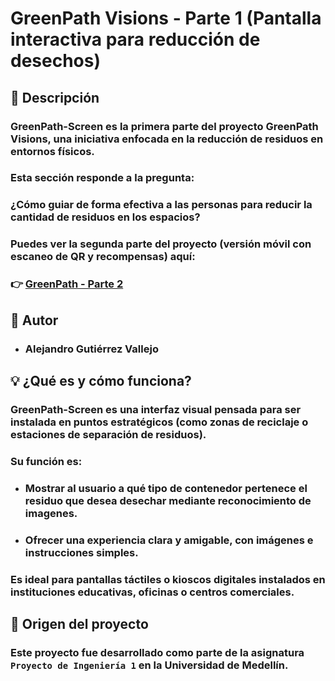 # **GreenPath Visions - Parte 1 (Pantalla interactiva para reducción de desechos)**

## 🌱 Descripción
### GreenPath-Screen es la primera parte del proyecto GreenPath Visions, una iniciativa enfocada en la reducción de residuos en entornos físicos.
### Esta sección responde a la pregunta:
### ¿Cómo guiar de forma efectiva a las personas para reducir la cantidad de residuos en los espacios?

### Puedes ver la segunda parte del proyecto (versión móvil con escaneo de QR y recompensas) aquí:
### 👉 [GreenPath - Parte 2](https://github.com/AGV48/GreenPath-User)

## 👤 Autor
* ### Alejandro Gutiérrez Vallejo

## 💡 ¿Qué es y cómo funciona?
### GreenPath-Screen es una interfaz visual pensada para ser instalada en puntos estratégicos (como zonas de reciclaje o estaciones de separación de residuos).
### Su función es:

* ### Mostrar al usuario a qué tipo de contenedor pertenece el residuo que desea desechar mediante reconocimiento de imagenes.

* ### Ofrecer una experiencia clara y amigable, con imágenes e instrucciones simples.

### Es ideal para pantallas táctiles o kioscos digitales instalados en instituciones educativas, oficinas o centros comerciales.

## 🎯 Origen del proyecto
### Este proyecto fue desarrollado como parte de la asignatura `Proyecto de Ingeniería 1` en la Universidad de Medellín.